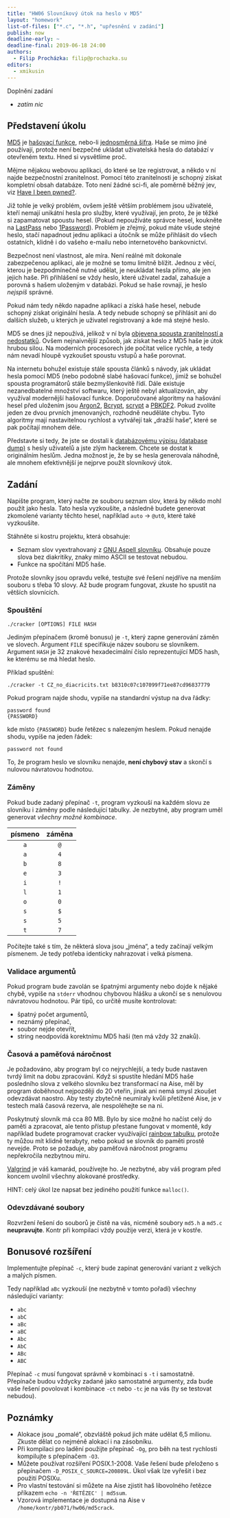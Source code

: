 ```yaml
---
title: "HW06 Slovníkový útok na heslo v MD5"
layout: "homework"
list-of-files: ["*.c", "*.h", "upřesnění v zadání"]
publish: now
deadline-early: ~
deadline-final: 2019-06-18 24:00
authors:
  - Filip Procházka: filip@prochazka.su
editors:
  - xmikusin
---
```


Doplnění zadání

* _zatím nic_

## Představení úkolu

[MD5](https://en.wikipedia.org/wiki/MD5) je [hašovací
funkce](https://en.wikipedia.org/wiki/Cryptographic_hash_function), nebo-li
[jednosměrná šifra](https://en.wikipedia.org/wiki/Cryptographic_hash_function).
Haše se mimo jiné používají, protože není bezpečné ukládat uživatelská hesla do
databází v otevřeném textu. Hned si vysvětlíme proč.

Mějme nějakou webovou aplikaci, do které se lze registrovat, a někdo v ní najde
bezpečnostní zranitelnost. Pomocí této zranitelnosti je schopný získat kompletní
obsah databáze. Toto není žádné sci-fi, ale poměrně běžný jev, viz
[Have I been pwned?](https://haveibeenpwned.com/).

Již tohle je velký problém, ovšem ještě větším problémem jsou uživatelé, kteří
nemají unikátní hesla pro služby, které využívají, jen proto, že je těžké si
zapamatovat spoustu hesel. (Pokud nepoužíváte správce hesel, koukněte na
[LastPass](https://lastpass.com/) nebo
[1Password](https://agilebits.com/onepassword)). Problém je zřejmý, pokud máte
všude stejné heslo, stačí napadnout jednu aplikaci a útočník se může přihlásit
do všech ostatních, klidně i do vašeho e-mailu nebo internetového bankovnictví.

Bezpečnost není vlastnost, ale míra. Není reálné mít dokonale zabezpečenou
aplikaci, ale je možné se tomu limitně blížit. Jednou z věcí, kterou je
bezpodmínečně nutné udělat, je neukládat hesla přímo, ale jen jejich haše. Při
přihlášení se vždy heslo, které uživatel zadal, zahašuje a porovná s hašem
uloženým v databázi. Pokud se haše rovnají, je heslo _nejspíš_ správné.

Pokud nám tedy někdo napadne aplikaci a získá haše hesel, nebude schopný získat
originální hesla. A tedy nebude schopný se přihlásit ani do dalších služeb, u
kterých je uživatel registrovaný a kde má stejné heslo.

MD5 se dnes již nepoužívá, jelikož v ní byla [objevena spousta zranitelností a
nedostatků](https://en.wikipedia.org/wiki/MD5#Security). Ovšem nejnaivnější
způsob, jak získat heslo z MD5 haše je útok hrubou silou. Na moderních
procesorech jde počítat velice rychle, a tedy nám nevadí hloupě vyzkoušet
spoustu vstupů a haše porovnat.

Na internetu bohužel existuje stále spousta článků s návody, jak ukládat hesla
pomocí MD5 (nebo podobně slabé hašovací funkce), jimiž se bohužel spousta
programátorů stále bezmyšlenkovitě řídí. Dále existuje nezanedbatelné množství
softwaru, který ještě nebyl aktualizován, aby využíval modernější hašovací
funkce. Doporučované algoritmy na hašování hesel před uložením jsou
[Argon2](https://en.wikipedia.org/wiki/Argon2),
[Bcrypt](https://en.wikipedia.org/wiki/Bcrypt),
[scrypt](https://en.wikipedia.org/wiki/Scrypt) a
[PBKDF2](https://en.wikipedia.org/wiki/PBKDF2). Pokud zvolíte jeden ze dvou
prvních jmenovaných, rozhodně neuděláte chybu. Tyto algoritmy mají nastavitelnou
rychlost a vytvářejí tak „dražší haše“, které se pak počítají mnohem déle.

Představte si tedy, že jste se dostali k [databázovému výpisu (database
dump)](https://en.wikipedia.org/wiki/Database_dump) s hesly uživatelů a jste
zlým hackerem. Chcete se dostat k originálním heslům. Jedna možnost je, že by se
hesla generovala náhodně, ale mnohem efektivnější je nejprve použít slovníkový
útok.

## Zadání

Napište program, který načte ze souboru seznam slov, která by někdo mohl použít
jako hesla. Tato hesla vyzkoušíte, a následně budete generovat zkomolené
varianty těchto hesel, například `auto` -> `@ut0`, které také vyzkoušíte.

Stáhněte si kostru projektu, která obsahuje:

* Seznam slov vyextrahovaný z [GNU Aspell slovníku](http://aspell.net/).
  Obsahuje pouze slova bez diakritiky, znaky mimo ASCII se testovat nebudou.
* Funkce na spočítání MD5 haše.

Protože slovníky jsou opravdu velké, testujte své řešení nejdříve na menším
souboru s třeba 10 slovy. Až bude program fungovat, zkuste ho spustit na větších
slovnících.

### Spouštění

```
./cracker [OPTIONS] FILE HASH
```

Jediným přepínačem (kromě bonusu) je `-t`, který zapne generování záměn ve
slovech. Argument `FILE` specifikuje název souboru se slovníkem. Argument `HASH`
je 32 znakové hexadecimální číslo reprezentující MD5 hash, ke kterému se má
hledat heslo.

Příklad spuštění:

```
./cracker -t CZ_no_diacricits.txt b8310c07c107099f71ee87cd96837779
```

Pokud program najde shodu, vypíše na standardní výstup na dva řádky:

```
password found
{PASSWORD}
```

kde místo `{PASSWORD}` bude řetězec s nalezeným heslem. Pokud nenajde shodu,
vypíše na jeden řádek:

```
password not found
```

To, že program heslo ve slovníku nenajde, **není chybový stav** a skončí s
nulovou návratovou hodnotou.

### Záměny

Pokud bude zadaný přepínač `-t`, program vyzkouší na každém slovu ze slovníku i
záměny podle následující tabulky. Je nezbytné, aby program uměl generovat
*všechny možné kombinace*.

|  písmeno  |  záměna  |
| :-------: | :------: |
|    `a`    |   `@`    |
|    `a`    |   `4`    |
|    `b`    |   `8`    |
|    `e`    |   `3`    |
|    `i`    |   `!`    |
|    `l`    |   `1`    |
|    `o`    |   `0`    |
|    `s`    |   `$`    |
|    `s`    |   `5`    |
|    `t`    |   `7`    |

Počítejte také s tím, že některá slova jsou „jména“, a tedy začínají velkým
písmenem. Je tedy potřeba identicky nahrazovat i velká písmena.

### Validace argumentů

Pokud program bude zavolán se špatnými argumenty nebo dojde k nějaké chybě,
vypíše na `stderr` vhodnou chybovou hlášku a ukončí se s nenulovou návratovou
hodnotou. Pár tipů, co určitě musíte kontrolovat:

* špatný počet argumentů,
* neznámý přepínač,
* soubor nejde otevřít,
* string neodpovídá korektnímu MD5 haši (ten má vždy 32 znaků).

### Časová a paměťová náročnost

Je požadováno, aby program byl co nejrychlejší, a tedy bude nastaven tvrdý limit
na dobu zpracování. Když si spustíte hledání MD5 haše posledního slova z velkého
slovníku bez transformací na Aise, měl by program doběhnout nejpozději do 20
vteřin, jinak ani nemá smysl zkoušet odevzdávat naostro. Aby testy zbytečně
neumíraly kvůli přetížené Aise, je v testech malá časová rezerva, ale
nespoléhejte se na ni.

Poskytnutý slovník má cca 80 MB. Bylo by sice možné ho načíst celý do paměti a
zpracovat, ale tento přístup přestane fungovat v momentě, kdy například budete
programovat cracker využívající [rainbow tabulku](https://en.wikipedia.org/wiki/Rainbow_table),
protože ty můžou mít klidně terabyty, nebo pokud se slovník do paměti prostě
nevejde. Proto se požaduje, aby paměťová náročnost programu nepřekročila
nezbytnou míru.

[Valgrind](http://valgrind.org/docs/manual/mc-manual.html) je váš kamarád, používejte
ho. Je nezbytné, aby váš program před koncem uvolnil všechny alokované prostředky.

HINT: celý úkol lze napsat bez jediného použití funkce `malloc()`.

### Odevzdávané soubory

Rozvržení řešení do souborů je čistě na vás, nicméně soubory `md5.h` a `md5.c`
**neupravujte**. Kontr při kompilaci vždy použije verzi, která je v kostře.

## Bonusové rozšíření

Implementujte přepínač `-c`, který bude zapínat generování variant z velkých a malých písmen.

Tedy například `aBc` vyzkouší (ne nezbytně v tomto pořadí) všechny následující varianty:

* `abc`
* `abC`
* `aBc`
* `aBC`
* `Abc`
* `AbC`
* `ABc`
* `ABC`

Přepínač `-c` musí fungovat správně v kombinaci s `-t` i samostatně. Přepínače
budou vždycky zadané jako samostatné argumenty, zda bude vaše řešení povolovat i
kombinace `-ct` nebo `-tc` je na vás (ty se testovat nebudou).

## Poznámky

* Alokace jsou „pomalé“, obzvláště pokud jich máte udělat 6,5 milionu. Zkuste
  dělat co nejméně alokací i na zásobníku.
* Při kompilaci pro ladění použijte přepínač `-Og`, pro běh na test rychlosti
  kompilujte s přepínačem `-O3`.
* Můžete používat rozšíření POSIX.1-2008. Vaše řešení bude přeloženo s
  přepínačem `-D_POSIX_C_SOURCE=200809L`. Úkol však lze vyřešit i bez použití
  POSIXu.
* Pro vlastní testování si můžete na Aise zjistit haš libovolného řetězce
  příkazem `echo -n 'ŘETĚZEC' | md5sum`.
* Vzorová implementace je dostupná na Aise v `/home/kontr/pb071/hw06/md5crack`.
